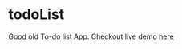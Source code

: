# todoList

Good old To-do list App. Checkout live demo [here](https://Caleb-omoijuanfo.github.io/todoList/)
